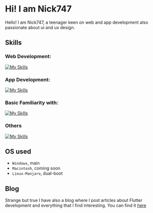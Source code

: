 # Hi! I am Nick747
Hello! I am Nick747, a teenager keen on web and app development also passionate about ui and ux design.

## Skills
### Web Development:
[![My Skills](https://skillicons.dev/icons?i=html,js,css,bootstrap)](https://skillicons.dev)
### App Development:
[![My Skills](https://skillicons.dev/icons?i=flutter,dart)](https://skillicons.dev)
### Basic Familiarity with:
[![My Skills](https://skillicons.dev/icons?i=python,c,cpp,kotlin)](https://skillicons.dev)
### Others
[![My Skills](https://skillicons.dev/icons?i=arduino,latex,git)](https://skillicons.dev)

## OS used
- `Windows`, main
- `Macintosh`, coming soon
- `Linux-Manjaro`, dual-boot

## Blog
Strange but true I have also a blog where I post articles about Flutter development and everything that I find interesting. You can find it [here](https://nick747.hashnode.dev/)
